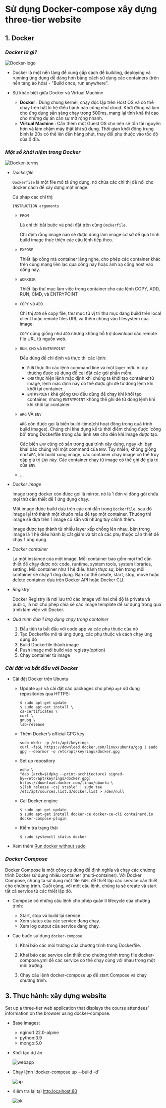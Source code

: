 # **Sử dụng Docker-compose xây dựng three-tier website**

## **1. Docker**

### *Docker là gì?*

![Docker-logo](./img/docker-logo.png)

* Docker là một nền tảng để cung cấp cách để building, deploying và running ứng dụng dễ dàng hơn bằng cách sử dụng các containers (trên nền tảng ảo hóa) - "Build once, run anywhere". 

* Sự khác biệt giữa Docker và Virtual Machine
    - **Docker** : Dùng chung kernel, chạy độc lập trên Host OS và có thể chạy trên bất kì hệ điều hành nào cũng như cloud. Khởi động và làm cho ứng dụng sẵn sàng chạy trong 500ms, mang lại tính khả thi cao cho những dự án cần sự mở rộng nhanh.
    - **Virtual Machine** : Cần thêm một Guest OS cho nên sẽ tốn tài nguyên hơn và làm chậm máy thật khi sử dụng. Thời gian khởi động trung bình là 20s có thể lên đến hàng phút, thay đổi phụ thuộc vào tốc độ của ổ đĩa.

### *Một số khái niệm trong Docker* 

![Docker-terms](./img/docker-terms.png)

* *Dockerfile*

    `Dockerfile` là một file mô tả ứng dụng, nó chứa các chỉ thị để nói cho docker cách để xây dựng một image. 

    Cú pháp các chỉ thị: 

    ```
    INSTRUCTION arguments
    ```

    * `FROM`

        Là chỉ thị bắt buộc và phải đặt trên cùng `Dockerfile`.

        Chỉ định rằng image nào sẽ được dùng làm image cơ sở để quá trình build image thực thiện các câu lệnh tiếp theo.

    * `EXPOSE` 
        
        Thiết lập cổng mà container lắng nghe, cho phép các container khác trên cùng mạng liên lạc qua cổng này hoặc ánh xạ cổng host vào cổng này.

    * `WORKDIR`

        Thiết lập thư mục làm việc trong container cho các lệnh COPY, ADD, RUN, CMD, và ENTRYPOINT

    * `COPY` và `ADD`

        Chỉ thị `ADD` sẽ copy file, thư mục từ vị trí thư mục đang build trên local client hoặc remote files URL và thêm chúng vào filesystem của image. 
        
        `COPY` cũng giống như `ADD` nhưng không hỗ trợ download các remote file URL từ nguồn web.

    * `RUN`, `CMD` và `ENTRYPOINT`

        Đều dùng để chỉ định và thực thi các lệnh:

        * `RUN` thực thi các lệnh command line và một layer mới. Ví dụ: thường được sử dụng để cài đặt các gói phần mềm.
        * `CMD` thực hiện lệnh mặc định khi chúng ta khởi tạo container từ image, lệnh mặc định này có thể được ghi đè từ dòng lệnh khi khởi tại container.
        * `ENTRYPOINT` khá giống `CMD` đều dùng để chạy khi khởi tạo container, nhưng `ENTRYPOINT` không thể ghi đè từ dòng lệnh khi khi khởi tại container.

    * `ARG` VÀ `ENV`

        `ARG` còn được gọi là biến build-time(chỉ hoạt động trong quá trình build images). Chúng chỉ khả dụng kể từ thời điểm chúng được 'công bố' trong Dockerfile trong câu lệnh `ARG` cho đến khi image được tạo.

        Các biến `ENV` cũng có sẵn trong quá trình xây dựng, ngay khi bạn khai báo chúng với một command của `ENV`. Tuy nhiên, không giống như `ARG`, khi build xong image, các container chạy image có thể truy cập giá trị `ENV` này. Các container chạy từ image có thể ghi đè giá trị của `ENV`.

    * ...
    
* *Docker image*

    Image trong docker còn được gọi là mirror, nó là 1 đơn vị đóng gói chứa mọi thứ cần thiết để 1 ứng dụng chạy. 

    Một image được build dựa trên các chỉ dẫn trong `Dockerfile`, sau đó image lại trở thành một khuôn mẫu để tạo một container. Thường thì image sẽ dựa trên 1 image có sẵn với những tùy chỉnh thêm.

    Image được tạo thành từ nhiều layer xếp chồng lên nhau, bên trong image là 1 hệ điều hành bị cắt giảm và tất cả các phụ thuộc cần thiết để chạy 1 ứng dụng.


* *Docker container*

    Là một instance của một image. Mỗi container bao gồm mọi thứ cần thiết để chạy được nó: code, runtime, system tools, system libraries, setting. Mỗi container như 1 hệ điều hành thực sự, bên trong mỗi container sẽ chạy 1 ứng dụng. Bạn có thể create, start, stop, move hoặc delete container dựa trên Docker API hoặc Docker CLI.

* *Registry*

    Docker Registry là nơi lưu trữ các image với hai chế độ là private và public, là nơi cho phép chia sẻ các image template để sử dụng trong quá trình làm việc với Docker.

* *Quá trình đưa 1 ứng dụng chạy trong container*

    1. Đầu tiên ta bắt đầu với code app và các phụ thuộc của nó
    2. Tạo Dockerfile mô tả ứng dụng, các phụ thuộc và cách chạy ứng dụng đó
    3. Build Dockerfile thành image
    4. Push image mới build vào registry(option)
    5. Chạy container từ image

### *Cài đặt và bắt đầu với Docker*

* Cài đặt Docker trên Ubuntu

    * Update `apt` và cài đặt các packages cho phép `apt` sử dụng repositories qua HTTPS:

        ```
        $ sudo apt-get update
        $ sudo apt-get install \
        ca-certificates \
        curl \
        gnupg \
        lsb-release
        ```
    * Thêm Docker’s official GPG key

        ```
        sudo mkdir -p /etc/apt/keyrings
        curl -fsSL https://download.docker.com/linux/ubuntu/gpg | sudo gpg --dearmor -o /etc/apt/keyrings/docker.gpg
        ```
    * Set up repository

        ```
        echo \
        "deb [arch=$(dpkg --print-architecture) signed-by=/etc/apt/keyrings/docker.gpg] https://download.docker.com/linux/ubuntu \
        $(lsb_release -cs) stable" | sudo tee /etc/apt/sources.list.d/docker.list > /dev/null
        ```
    
    * Cài Docker engine

        ```
        $ sudo apt-get update
        $ sudo apt-get install docker-ce docker-ce-cli containerd.io docker-compose-plugin
        ```

    * Kiểm tra trạng thái

        ```
        $ sudo systemctl status docker
        ```

* Xem thêm [Run docker without sudo](https://docs.docker.com/engine/install/linux-postinstall/)

### *Docker Compose*

Docker Compose là một công cụ dùng để định nghĩa và chạy các chương trình Docker sử dụng nhiều container (multi-container). Với Docker Compose, chúng ta sử dụng một file `YAML` để thiết lập các service cần thiết cho chương trình. Cuối cùng, với một câu lệnh, chúng ta sẽ create và start tất cả service từ các thiết lập đó.

* Compose có những câu lệnh cho phép quản lí lifecycle của chương trình:

    * Start, stop và build lại service.
    * Xem status của các service đang chạy.
    * Xem log output của service đang chạy.

* Các bước sử dụng `docker-compose`

    1. Khai báo các môi trường của chương trình trong Dockerfile.

    2. Khai báo các service cần thiết cho chương trình trong file docker-compose.yml để các service có thể chạy cùng với nhau trong một môi trường.

    3. Chạy câu lệnh docker-compose up để start Compose và chạy chương trình.


## **3. Thực hành: xây dựng website**

Set up a three-tier web application that displays the course attendees’ information on the browser using docker-compose.

* Base images:

    * nginx:1.22.0-alpine
    * python:3.9
    * mongo:5.0

* Khởi tạo dự án

    ![webapp](./img/wbapp-tree.png)

* Chạy lệnh 'docker-compose up --build -d`

    ![up](./img/docker-compose-up.png)

* Kiểm tra lại tại [http:localhost:80](http:localhost:80)

    ![ok](./img/result.png)

